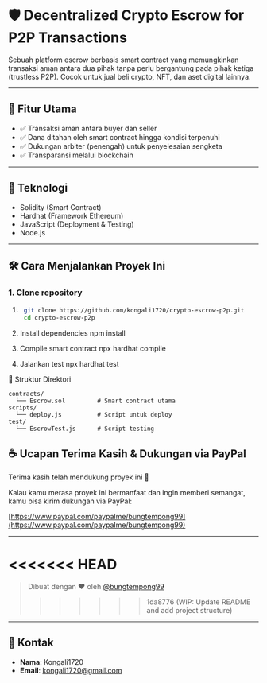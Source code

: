 # 🛡️ Decentralized Crypto Escrow for P2P Transactions

Sebuah platform escrow berbasis smart contract yang memungkinkan transaksi aman antara dua pihak tanpa perlu bergantung pada pihak ketiga (trustless P2P). Cocok untuk jual beli crypto, NFT, dan aset digital lainnya.

---

## 🚀 Fitur Utama

- ✅ Transaksi aman antara buyer dan seller
- ✅ Dana ditahan oleh smart contract hingga kondisi terpenuhi
- ✅ Dukungan arbiter (penengah) untuk penyelesaian sengketa
- ✅ Transparansi melalui blockchain

---

## 🧱 Teknologi

- Solidity (Smart Contract)
- Hardhat (Framework Ethereum)
- JavaScript (Deployment & Testing)
- Node.js

---

## 🛠️ Cara Menjalankan Proyek Ini

### 1. Clone repository

1. ```bash
	git clone https://github.com/kongali1720/crypto-escrow-p2p.git
	cd crypto-escrow-p2p

2. Install dependencies
	npm install

3. Compile smart contract
	npx hardhat compile

4. Jalankan test
	npx hardhat test

📂 Struktur Direktori

	contracts/
	  └── Escrow.sol         # Smart contract utama
	scripts/
  	  └── deploy.js          # Script untuk deploy
	test/
	  └── EscrowTest.js      # Script testing

## ☕ Ucapan Terima Kasih & Dukungan via PayPal

Terima kasih telah mendukung proyek ini 🙏

Kalau kamu merasa proyek ini bermanfaat dan ingin memberi semangat, kamu bisa kirim dukungan via PayPal:

[https://www.paypal.com/paypalme/bungtempong99](https://www.paypal.com/paypalme/bungtempong99)

---

<<<<<<< HEAD
=======
> Dibuat dengan ❤️ oleh [@bungtempong99](https://github.com/bkongali1720)
>>>>>>> 1da8776 (WIP: Update README and add project structure)

---

## 📩 Kontak

- **Nama**: Kongali1720
- **Email**: [kongali1720@gmail.com](mailto:kongali1720@gmail.com)
